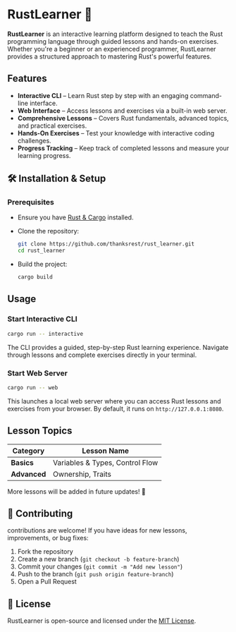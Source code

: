 # RustLearner 🚀  

**RustLearner** is an interactive learning platform designed to teach the Rust programming language through guided lessons and hands-on exercises. Whether you're a beginner or an experienced programmer, RustLearner provides a structured approach to mastering Rust's powerful features.  

## Features  

-  **Interactive CLI** – Learn Rust step by step with an engaging command-line interface.  
-  **Web Interface** – Access lessons and exercises via a built-in web server.  
-  **Comprehensive Lessons** – Covers Rust fundamentals, advanced topics, and practical exercises.  
-  **Hands-On Exercises** – Test your knowledge with interactive coding challenges.  
-  **Progress Tracking** – Keep track of completed lessons and measure your learning progress.  

## 🛠 Installation & Setup  

### Prerequisites  
- Ensure you have [Rust & Cargo](https://www.rust-lang.org/tools/install) installed.  
- Clone the repository:  

  ```sh
  git clone https://github.com/thanksrest/rust_learner.git
  cd rust_learner
  ```  

- Build the project:  

  ```sh
  cargo build
  ```  

##  Usage  

### Start Interactive CLI  
```sh
cargo run -- interactive
```  
The CLI provides a guided, step-by-step Rust learning experience. Navigate through lessons and complete exercises directly in your terminal.  

### Start Web Server  
```sh
cargo run -- web
```  
This launches a local web server where you can access Rust lessons and exercises from your browser. By default, it runs on `http://127.0.0.1:8080`.  

##  Lesson Topics  

| Category | Lesson Name |
|----------|------------|
| **Basics** | Variables & Types, Control Flow |
| **Advanced** | Ownership, Traits |

More lessons will be added in future updates! 🚀  

## 🤝 Contributing  

contributions are welcome! If you have ideas for new lessons, improvements, or bug fixes:  
1. Fork the repository  
2. Create a new branch (`git checkout -b feature-branch`)  
3. Commit your changes (`git commit -m "Add new lesson"`)  
4. Push to the branch (`git push origin feature-branch`)  
5. Open a Pull Request  

## 📜 License  

RustLearner is open-source and licensed under the [MIT License](LICENSE).  

